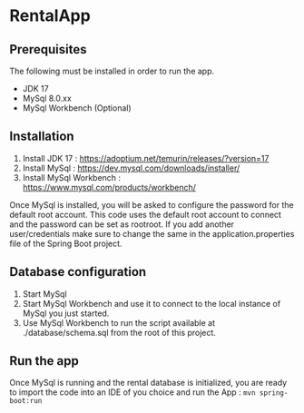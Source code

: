 # RentalApp

## Prerequisites

The following must be installed in order to run the app.

* JDK 17 
* MySql 8.0.xx 
* MySql Workbench (Optional) 

## Installation

1. Install JDK 17 : https://adoptium.net/temurin/releases/?version=17
2. Install MySql : https://dev.mysql.com/downloads/installer/
3. Install MySql Workbench : https://www.mysql.com/products/workbench/

Once MySql is installed, you will be 
asked to configure the password for the default root account. This code 
uses the default root account to connect and the password can be set 
as rootroot. If you add another user/credentials make sure to change the 
same in the application.properties file of the Spring Boot project.

## Database configuration

1. Start MySql
2. Start MySql Workbench and use it to connect to the local instance of MySql you just started.
3. Use MySql Workbench to run the script available at ./database/schema.sql from the root of this project.

## Run the app

Once MySql is running and the rental database is initialized, you are ready to import the code into an IDE
of you choice and run the App : ```mvn spring-boot:run```

